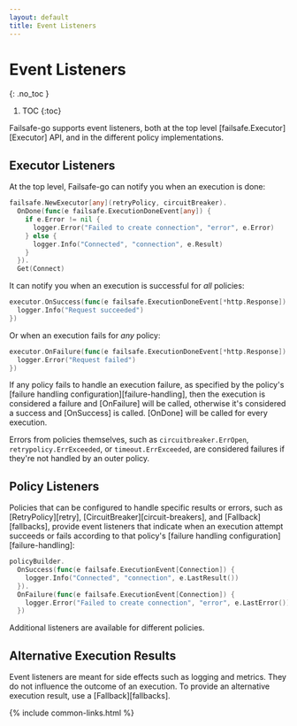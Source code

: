 ```yaml
---
layout: default
title: Event Listeners
---
```


# Event Listeners
{: .no_toc }

1. TOC
{:toc}

Failsafe-go supports event listeners, both at the top level [failsafe.Executor][Executor] API, and in the different policy implementations.

## Executor Listeners

At the top level, Failsafe-go can notify you when an execution is done:

```go
failsafe.NewExecutor[any](retryPolicy, circuitBreaker).
  OnDone(func(e failsafe.ExecutionDoneEvent[any]) {
    if e.Error != nil {
      logger.Error("Failed to create connection", "error", e.Error)
    } else {
      logger.Info("Connected", "connection", e.Result)
    }
  }).
  Get(Connect)
```

It can notify you when an execution is successful for *all* policies:

```go
executor.OnSuccess(func(e failsafe.ExecutionDoneEvent[*http.Response]) {
  logger.Info("Request succeeded")
})
```

Or when an execution fails for *any* policy:

```go
executor.OnFailure(func(e failsafe.ExecutionDoneEvent[*http.Response]) {
  logger.Error("Request failed")
})
```

If any policy fails to handle an execution failure, as specified by the policy's [failure handling configuration][failure-handling], then the execution is considered a failure and [OnFailure] will be called, otherwise it's considered a success and [OnSuccess] is called. [OnDone] will be called for every execution. 

Errors from policies themselves, such as `circuitbreaker.ErrOpen`, `retrypolicy.ErrExceeded`, or `timeout.ErrExceeded`, are considered failures if they're not handled by an outer policy.

## Policy Listeners

Policies that can be configured to handle specific results or errors, such as [RetryPolicy][retry], [CircuitBreaker][circuit-breakers], and [Fallback][fallbacks], provide event listeners that indicate when an execution attempt succeeds or fails according to that policy's [failure handling configuration][failure-handling]:

```go
policyBuilder.
  OnSuccess(func(e failsafe.ExecutionEvent[Connection]) {
    logger.Info("Connected", "connection", e.LastResult())
  }).
  OnFailure(func(e failsafe.ExecutionEvent[Connection]) {
    logger.Error("Failed to create connection", "error", e.LastError())
  })
```

Additional listeners are available for different policies.

## Alternative Execution Results

Event listeners are meant for side effects such as logging and metrics. They do not influence the outcome of an execution. To provide an alternative execution result, use a [Fallback][fallbacks].

{% include common-links.html %}
